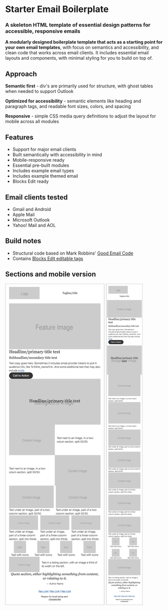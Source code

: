 # Starter Email Boilerplate
### A skeleton HTML template of essential design patterns for accessible, responsive emails

**A modularly designed boilerplate template that acts as a starting point for your own email templates**, with focus on semantics and accessibility, and clean code that works across email clients. It includes essential email layouts and components, with minimal styling for you to build on top of.

## Approach ##

**Semantic first** - div's are primarily used for structure, with ghost tables when needed to support Outlook

**Optimized for accessibility** - semantic elements like heading and paragraph tags, and readable font sizes, colors, and spacing

**Responsive** - simple CSS media query definitions to adjust the layout for mobile across all modules

## Features ##
- Support for major email clients
- Built semantically with accessibility in mind
- Mobile-responsive ready
- Essential pre-built modules
- Includes example email types
- Includes example themed email
- Blocks Edit ready

## Email clients tested ##
- Gmail and Android
- Apple Mail
- Microsoft Outlook
- Yahoo! Mail and AOL

## Build notes ##
- Structural code based on Mark Robbins' [Good Email Code](https://goodemailcode.com)
- Contains [Blocks Edit editable tags](https://blocksedit.com/developer/)

## Sections and mobile version ##
<img src="starter-template-sections-mobile.png" />
